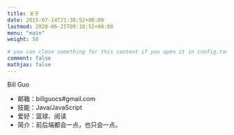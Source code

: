 ```yaml
---
title: 关于
date: 2015-07-14T21:38:52+08:00
lastmod: 2020-06-25T09:18:52+08:00
menu: "main"
weight: 50

# you can close something for this content if you open it in config.toml.
comment: false
mathjax: false
---
```


Bill Guo

- 邮箱：billguocs#gmail.com
- 技能：Java/JavaScript
- 爱好：篮球、阅读
- 简介：前后端都会一点，也只会一点。
